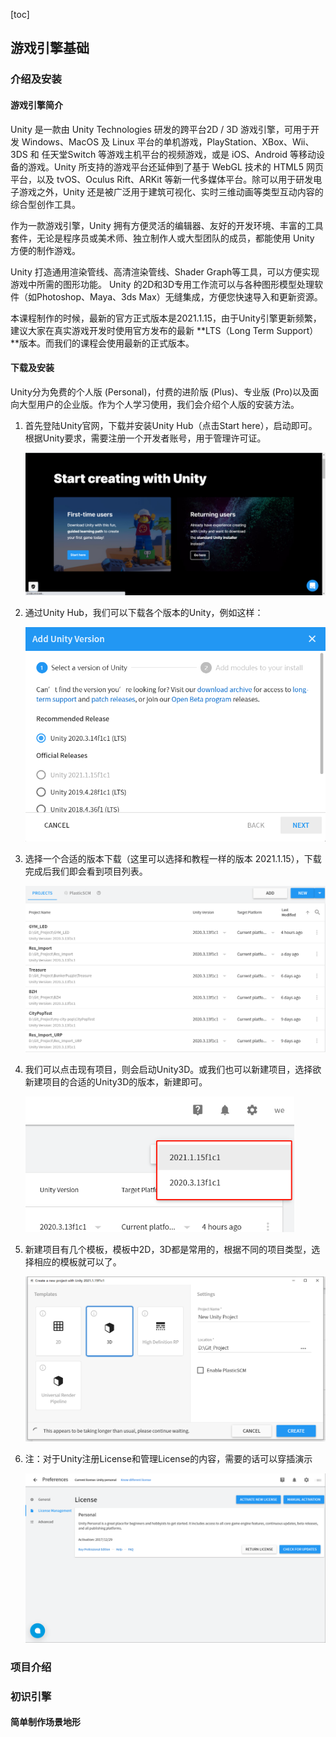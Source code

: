 [toc]

## 游戏引擎基础

### 介绍及安装

#### 游戏引擎简介

Unity 是一款由 Unity Technologies 研发的跨平台2D / 3D 游戏引擎，可用于开发 Windows、MacOS 及 Linux 平台的单机游戏，PlayStation、XBox、Wii、3DS 和 任天堂Switch 等游戏主机平台的视频游戏，或是 iOS、Android 等移动设备的游戏。Unity 所支持的游戏平台还延伸到了基于 WebGL 技术的 HTML5 网页平台，以及 tvOS、Oculus Rift、ARKit 等新一代多媒体平台。除可以用于研发电子游戏之外，Unity 还是被广泛用于建筑可视化、实时三维动画等类型互动内容的综合型创作工具。

作为一款游戏引擎，Unity 拥有方便灵活的编辑器、友好的开发环境、丰富的工具套件，无论是程序员或美术师、独立制作人或大型团队的成员，都能使用 Unity 方便的制作游戏。

Unity 打造通用渲染管线、高清渲染管线、Shader Graph等工具，可以方便实现游戏中所需的图形功能。 Unity 的2D和3D专用工作流可以与各种图形模型处理软件（如Photoshop、Maya、3ds Max）无缝集成，方便您快速导入和更新资源。

本课程制作的时候，最新的官方正式版本是2021.1.15，由于Unity引擎更新频繁，建议大家在真实游戏开发时使用官方发布的最新 **LTS（Long Term Support）**版本。而我们的课程会使用最新的正式版本。

#### 下载及安装

Unity分为免费的个人版 (Personal)，付费的进阶版 (Plus)、专业版 (Pro)以及面向大型用户的企业版。作为个人学习使用，我们会介绍个人版的安装方法。

1. 首先登陆Unity官网，下载并安装Unity Hub（点击Start here），启动即可。根据Unity要求，需要注册一个开发者账号，用于管理许可证。

   ![image-20210720141923097](img/GameEngineMooc/image-20210720141923097.png)

2. 通过Unity Hub，我们可以下载各个版本的Unity，例如这样：

   <img src="img/GameEngineMooc/image-20210720142502232.png" alt="image-20210720142502232" style="zoom:67%;" />

3. 选择一个合适的版本下载（这里可以选择和教程一样的版本 2021.1.15），下载完成后我们即会看到项目列表。

   ![image-20210720143217963](img/GameEngineMooc/image-20210720143217963.png)

4. 我们可以点击现有项目，则会启动Unity3D。或我们也可以新建项目，选择欲新建项目的合适的Unity3D的版本，新建即可。

   <img src="img/GameEngineMooc/image-20210720142610167.png" alt="image-20210720142610167" style="zoom:67%;" />

5. 新建项目有几个模板，模板中2D，3D都是常用的，根据不同的项目类型，选择相应的模板就可以了。

   <img src="img/GameEngineMooc/image-20210720142649001.png" alt="image-20210720142649001" style="zoom:80%;" />

6. 注：对于Unity注册License和管理License的内容，需要的话可以穿插演示

   ![image-20210720142844671](img/GameEngineMooc/image-20210720142844671.png)

### 项目介绍

### 初识引擎

#### 简单制作场景地形

